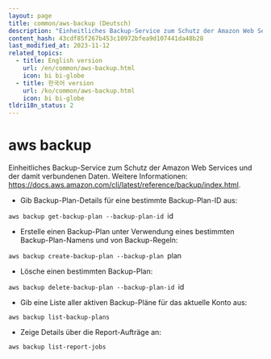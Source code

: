 ```yaml
---
layout: page
title: common/aws-backup (Deutsch)
description: "Einheitliches Backup-Service zum Schutz der Amazon Web Services und der damit verbundenen Daten."
content_hash: 43cdf85f267b453c10972bfea9d107441da48b28
last_modified_at: 2023-11-12
related_topics:
  - title: English version
    url: /en/common/aws-backup.html
    icon: bi bi-globe
  - title: 한국어 version
    url: /ko/common/aws-backup.html
    icon: bi bi-globe
tldri18n_status: 2
---
```

# aws backup

Einheitliches Backup-Service zum Schutz der Amazon Web Services und der damit verbundenen Daten.
Weitere Informationen: <https://docs.aws.amazon.com/cli/latest/reference/backup/index.html>.

- Gib Backup-Plan-Details für eine bestimmte Backup-Plan-ID aus:

`aws backup get-backup-plan --backup-plan-id `<span class="tldr-var badge badge-pill bg-dark-lm bg-white-dm text-white-lm text-dark-dm font-weight-bold">id</span>

- Erstelle einen Backup-Plan unter Verwendung eines bestimmten Backup-Plan-Namens und von Backup-Regeln:

`aws backup create-backup-plan --backup-plan `<span class="tldr-var badge badge-pill bg-dark-lm bg-white-dm text-white-lm text-dark-dm font-weight-bold">plan</span>

- Lösche einen bestimmten Backup-Plan:

`aws backup delete-backup-plan --backup-plan-id `<span class="tldr-var badge badge-pill bg-dark-lm bg-white-dm text-white-lm text-dark-dm font-weight-bold">id</span>

- Gib eine Liste aller aktiven Backup-Pläne für das aktuelle Konto aus:

`aws backup list-backup-plans`

- Zeige Details über die Report-Aufträge an:

`aws backup list-report-jobs`
